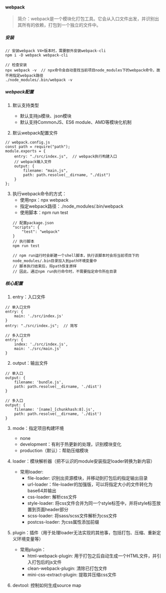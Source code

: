 #### webpack
> 简介：webpack是一个模块化打包工具。它会从入口文件出发，并识别出其所有的依赖，打包到一个独立的文件中。

##### 安装
```
// 安装webpack V4+版本时，需要额外安装webpack-cli
npm i -D webpack webpack-cli

// 检查安装
npx webpack -v  // npx命令会自动查找当前项目node_modules下的webpack命令，故不用指定webpack路径
./node_modules/.bin/webpack -v
```

##### webpack配置
1. 默认支持类型
    - 默认支持js模块、json模块
    - 默认支持CommonJS、ES6 module、AMD等模块化机制

2. 默认webpack配置文件
```
// webpack.config.js
const path = require("path");
module.exports = {
    entry: "./src/index.js",  // webpack执⾏构建⼊⼝
    // webpack输入文件
    output: {
        filename: "main.js",
        path: path.resolve(__dirname, "./dist")
    }
};
```

3. 执行webpack命令的方式：
    - 使用npx：npx webpack
    - 指定webpack路径：./node_modules/.bin/webpack
    - 使用脚本：npm run test
    ```
    // 配置package.json
    "scripts": {
        "test": "webpack"
    }
    // 执行脚本
    npm run test

    // npm run运行时会新建一个shell脚本，执行该脚本时会将当前项目下的node_modules/.bin目录加入到path环境变量中
    // 脚本执行结束后，将path恢复原样
    // 因此，通过npm run执行命令时，不需要指定命令所在目录
    ```

##### 核心配置
1. entry：入口文件
```
// 单入口文件
entry: {
    main: './src/index.js'
}
entry: "./src/index.js";  // 简写

// 多入口文件
entry: {
    index: './src/index.js',
    main: './src/main.js'
}
```

2. output：输出文件
```
// 单入口
output: {
    filename: 'bundle.js',
    path: path.resolve(__dirname, './dist')
}

// 多入口
output: {
    filename: '[name]_[chunkhash:8].js',
    path: path.resolve(__dirname, './dist')
}
```

3. mode：指定项目构建环境
    - none
    - development：有利于热更新的处理，识别模块变化
    - production（默认）：帮助压缩模块

4. loader：模块解析器（把不认识的module安装指定loader转换为新内容）
    - 常用loader:
        - file-loader: 识别出资源模块，并移动到打包后的指定输出目录
        - url-loader：file-loader的加强版，可以将指定大小的文件转化为base64并输出
        - css-loader: 解析css文件
        - style-loader: 将css文件合并为同一个style标签中，并将style标签放置到页面header部分
        - scss-loader: 将sass/scss文件解析为css文件
        - postcss-loader: 为css属性添加前缀

5. plugin：插件（用于处理loader无法实现的其他事，包括打包、压缩、重新定义环境变量等）
    - 常用plugin：
        - html-webpack-plugin: 用于打包之后自动生成一个HTML文件，并引入打包后的js文件
        - clean-webpack-plugin: 清除已打包文件
        - mini-css-extract-plugin: 提取并压缩css文件

6. devtool: 控制如何生成source map